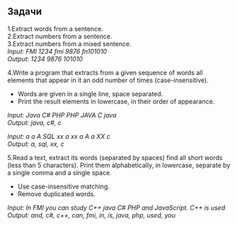 ## Задачи

1.Extract words from a sentence.  
2.Extract numbers from a sentence.  
3.Extract numbers from a mixed sentence.  
  *Input: FMI 1234 fmi 9876 fn101010*  
  *Output: 1234 9876 101010*  

4.Write a program that extracts from a given sequence of words all elements that appear in it an odd number of times (case-insensitive).  
- Words are given in a single line, space separated.  
- Print the result elements in lowercase, in their order of appearance.  

*Input: Java C# PHP PHP JAVA C java*  
*Output: java, c#, c*  

*Input: a a A SQL xx a xx a A a XX c*  
*Output: a, sql, xx, c*  


5.Read a text, extract its words (separated by spaces) find all short words (less than 5 characters).
  Print them alphabetically, in lowercase, separate by a single comma and a single space.
- Use case-insensitive matching.  
- Remove duplicated words.  

*Input: In FMI you can study C++ java C# PHP and JavaScript. C++ is used*  
*Output: and, c#, c++, can, fmi, in, is, java, php, used, you*  
